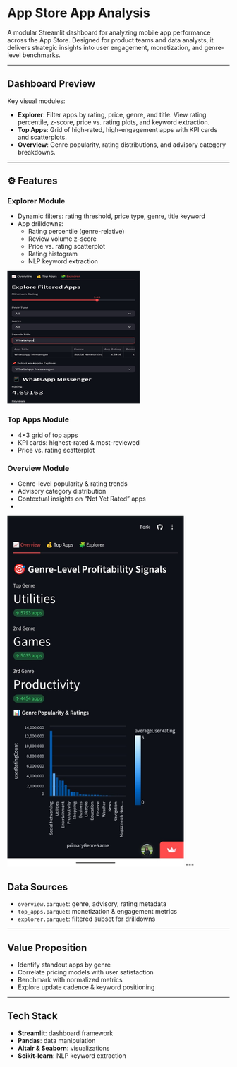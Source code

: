 # App Store App Analysis

A modular Streamlit dashboard for analyzing mobile app performance across the App Store. Designed for product teams and data analysts, it delivers strategic insights into user engagement, monetization, and genre-level benchmarks.

---

## Dashboard Preview



Key visual modules:
- **Explorer**: Filter apps by rating, price, genre, and title. View rating percentile, z-score, price vs. rating plots, and keyword extraction.
- **Top Apps**: Grid of high-rated, high-engagement apps with KPI cards and scatterplots.
- **Overview**: Genre popularity, rating distributions, and advisory category breakdowns.

---

## ⚙️ Features

### Explorer Module  
- Dynamic filters: rating threshold, price type, genre, title keyword  
- App drilldowns:  
  - Rating percentile (genre-relative)  
  - Review volume z-score  
  - Price vs. rating scatterplot  
  - Rating histogram  
  - NLP keyword extraction
  
<img src="Images/img-3.jpeg" alt="Explorer" width="300" height="300"/>

### Top Apps Module  
- 4×3 grid of top apps  
- KPI cards: highest-rated & most-reviewed  
- Price vs. rating scatterplot  

### Overview Module  
- Genre-level popularity & rating trends  
- Advisory category distribution  
- Contextual insights on “Not Yet Rated” apps
- 
<img src="Images/img-1.jpeg" alt="Explorer" width="400"/>
---

## Data Sources

- `overview.parquet`: genre, advisory, rating metadata  
- `top_apps.parquet`: monetization & engagement metrics  
- `explorer.parquet`: filtered subset for drilldowns  

---

## Value Proposition

- Identify standout apps by genre  
- Correlate pricing models with user satisfaction  
- Benchmark with normalized metrics  
- Explore update cadence & keyword positioning  

---

## Tech Stack

- **Streamlit**: dashboard framework  
- **Pandas**: data manipulation  
- **Altair & Seaborn**: visualizations  
- **Scikit-learn**: NLP keyword extraction  
